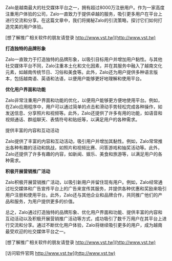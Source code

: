 Zalo是越南最大的社交媒体平台之一，拥有超过8000万注册用户。作为一家高度注重用户体验的公司，Zalo一直致力于提供卓越的服务，吸引更多用户在平台上进行交流和分享。在这篇文章中，我们将揭秘Zalo的引流策略，探讨它们如何打造完美的用户体验。

[想了解推广相关软件的朋友请登录 http://www.vst.tw](http://www.vst.tw)

**打造独特的品牌形象**

Zalo一直致力于打造独特的品牌形象，以吸引目标用户并增加用户黏性。与其他社交媒体平台不同，Zalo注重本土化和文化因素，并在其服务中融入了越南文化元素，如越南传统节日、习俗和美食等。此外，Zalo还为用户提供多种语言版本，包括越南语、英语和法语，以便用户能够更好地理解和使用平台。

**优化用户界面和功能**

Zalo非常注重用户界面和功能的优化，以便用户能够更方便地使用平台。例如，在Zalo应用程序中，用户可以通过简单的点击和滑动手势轻松完成各种操作，如发送信息、分享照片和视频等。此外，Zalo还提供了许多有用的功能，如语音和视频通话、群组聊天、表情符号和贴纸等，以满足用户的各种需求。

提供丰富的内容和互动活动

Zalo提供了丰富的内容和互动活动，吸引用户并增加其黏性。例如，Zalo常常推出各种有趣的活动和挑战，如照片和视频比赛、问答游戏和抽奖活动等。此外，Zalo还提供了许多有趣的内容，如新闻、娱乐、美食和旅游等，以满足用户的各种需求。

**积极开展营销推广活动**

Zalo积极开展营销推广活动，以吸引新用户并留住现有用户。例如，Zalo经常通过社交媒体和广告宣传平台上的广告来宣传其服务，并提供各种优惠和奖励来吸引用户注册和使用平台。此外，Zalo还与其他企业和品牌合作，共同推广他们的产品和服务，为用户提供更多的价值。

总之，Zalo通过打造独特的品牌形象、优化用户界面和功能、提供丰富的内容和互动活动以及积极开展营销推广活动等方式，成功吸引了数千万用户在其平台上进行交流和分享。通过不断优化用户体验，Zalo将继续吸引更多的用户，成为越南最受欢迎的社交媒体平台之一。

[想了解推广相关软件的朋友请登录 http://www.vst.tw](http://www.vst.tw)


[访问软件官网 http://www.vst.tw](http://www.vst.tw)
